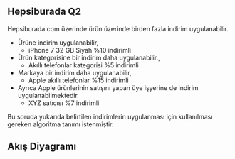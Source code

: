## Hepsiburada Q2



Hepsiburada.com üzerinde ürün üzerinde birden fazla indirim uygulanabilir.

 - Ürüne indirim uygulanabilir,
   - iPhone 7 32 GB Siyah %10 indirimli
 - Ürün kategorisine bir indirim daha uygulanabilir.,
   - Akıllı telefonlar kategorisi %5 indirimli
 - Markaya bir indirim daha uygulanabilir,
   - Apple akıllı telefonlar %15 indirimli
 - Ayrıca Apple ürünlerinin satışını yapan üye işyerine de indirim uygulanabilmektedir.
   - XYZ satıcısı %7 indirimli

Bu soruda yukarıda belirtilen indirimlerin uygulanması için kullanılması gereken algoritma tanımı istenmiştir.

## Akış Diyagramı


